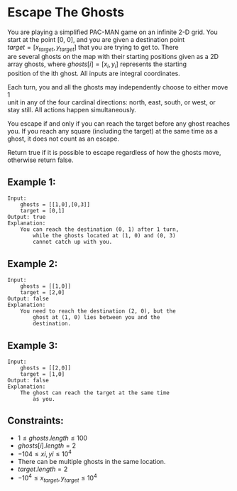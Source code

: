 # Escape The Ghosts

You are playing a simplified PAC-MAN game on an infinite 2-D grid. You  
start at the point [0, 0], and you are given a destination point  
$target = [x_{target}, y_{target}]$ that you are trying to get to. There  
are several ghosts on the map with their starting positions given as a 2D  
array ghosts, where $ghosts[i] = [x_i, y_i]$ represents the starting  
position of the ith ghost. All inputs are integral coordinates.

Each turn, you and all the ghosts may independently choose to either move 1  
unit in any of the four cardinal directions: north, east, south, or west, or  
stay still. All actions happen simultaneously.

You escape if and only if you can reach the target before any ghost reaches  
you. If you reach any square (including the target) at the same time as a  
ghost, it does not count as an escape.

Return true if it is possible to escape regardless of how the ghosts move,  
otherwise return false.

 

## Example 1:

    Input: 
        ghosts = [[1,0],[0,3]]
        target = [0,1]
    Output: true
    Explanation: 
        You can reach the destination (0, 1) after 1 turn,
            while the ghosts located at (1, 0) and (0, 3) 
            cannot catch up with you.
        
## Example 2:

    Input: 
        ghosts = [[1,0]]
        target = [2,0]
    Output: false
    Explanation: 
        You need to reach the destination (2, 0), but the 
            ghost at (1, 0) lies between you and the 
            destination.
        
## Example 3:

    Input: 
        ghosts = [[2,0]]
        target = [1,0]
    Output: false
    Explanation: 
        The ghost can reach the target at the same time 
            as you.
        
 

## Constraints:

* $1 \le ghosts.length \le 100$
* $ghosts[i].length = 2$
* $-104 \le xi, yi \le 10^4$
* There can be multiple ghosts in the same location.
* $target.length = 2$
* $-10^4 \le x_{target}, y_{target} \le 10^4$


